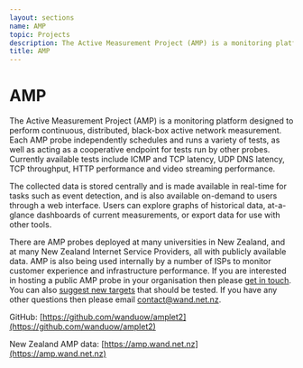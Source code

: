 ```yaml
---
layout: sections
name: AMP
topic: Projects
description: The Active Measurement Project (AMP) is a monitoring platform designed to perform continuous, distributed, black-box active network measurement.
title: AMP
---
```


# AMP

The Active Measurement Project (AMP) is a monitoring platform designed to perform continuous, distributed, black-box active network measurement. Each AMP probe independently schedules and runs a variety of tests, as well as acting as a cooperative endpoint for tests run by other probes. Currently available tests include ICMP and TCP latency, UDP DNS latency, TCP throughput, HTTP performance and video streaming performance.

The collected data is stored centrally and is made available in real-time for tasks such as event detection, and is also available on-demand to users through a web interface. Users can explore graphs of historical data, at-a-glance dashboards of current measurements, or export data for use with other tools.

There are AMP probes deployed at many universities in New Zealand, and at many New Zealand Internet Service Providers, all with publicly available data. AMP is also being used internally by a number of ISPs to monitor customer experience and infrastructure performance. If you are interested in hosting a public AMP probe in your organisation then please [get in touch](https://wand.net.nz/amp/request/monitor). You can also [suggest new targets](https://wand.net.nz/amp/request/target) that should be tested. If you have any other questions then please email [contact@wand.net.nz](mailto:contact@wand.net.nz).

GitHub: [https://github.com/wanduow/amplet2](https://github.com/wanduow/amplet2)

New Zealand AMP data: [https://amp.wand.net.nz](https://amp.wand.net.nz)
